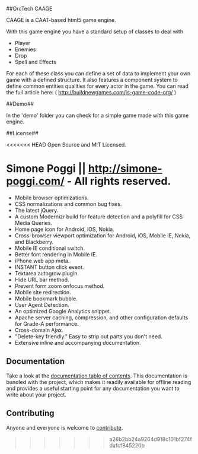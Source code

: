 ##OrcTech CAAGE

CAAGE is a CAAT-based html5 game engine.

With this game engine you have a standard setup of classes to deal with

* Player
* Enemies
* Drop
* Spell and Effects

For each of these class you can define a set of data to implement your own game with a defined structure.
It also features a component system to define common entities qualities for every actor in the game.
You can read the full article here: ( http://buildnewgames.com/js-game-code-org/ )

##Demo##

In the 'demo' folder you can check for a simple game made with this game engine. 

##License##

<<<<<<< HEAD
Open Source and MIT Licensed.

Simone Poggi  ||  http://simone-poggi.com/ - All rights reserved.
=======
* Mobile browser optimizations.
* CSS normalizations and common bug fixes.
* The latest jQuery.
* A custom Modernizr build for feature detection and a polyfill for CSS Media
  Queries.
* Home page icon for Android, iOS, Nokia.
* Cross-browser viewport optimization for Android, iOS, Mobile IE, Nokia,
  and Blackberry.
* Mobile IE conditional switch.
* Better font rendering in Mobile IE.
* iPhone web app meta.
* INSTANT button click event.
* Textarea autogrow plugin.
* Hide URL bar method.
* Prevent form zoom onfocus method.
* Mobile site redirection.
* Mobile bookmark bubble.
* User Agent Detection.
* An optimized Google Analytics snippet.
* Apache server caching, compression, and other configuration defaults for
  Grade-A performance.
* Cross-domain Ajax.
* "Delete-key friendly." Easy to strip out parts you don't need.
* Extensive inline and accompanying documentation.


## Documentation

Take a look at the [documentation table of contents](doc/README.md). This
documentation is bundled with the project, which makes it readily available for
offline reading and provides a useful starting point for any documentation you
want to write about your project.


## Contributing

Anyone and everyone is welcome to [contribute](CONTRIBUTING.md).
>>>>>>> a26b2bb24a9264d918c101bf274fdafcf845220b
